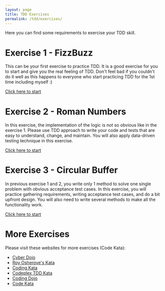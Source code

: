```yaml
---
layout: page
title: TDD Exercises
permalink: /tdd/exercises/
---
```


Here you can find some requirements to exercise your TDD skill.

# Exercise 1 - FizzBuzz

This can be your first exercise to practice TDD. It is a good exercise for you to start and give you the real feeling of TDD. Don't feel bad if you couldn't do it well as this happens to everyone who start practicing TDD for the 1st time including myself :) 

[Click here to start](/tdd/exercises/01_fizzbuzz)

# Exercise 2 - Roman Numbers

In this exercise, the implementation of the logic is not so obvious like in the exercise 1. Please use TDD approach to write your code and tests that are easy to understand, change, and maintain. You will also apply data-driven testing technique in this exercise.

[Click here to start](/tdd/exercises/02_roman)

# Exercise 3 - Circular Buffer

In previous exercise 1 and 2, you write only 1 method to solve one single problem with obvious acceptance test cases. In this exercise, you will practice gathering requirements, writing acceptance test cases, and do a bit upfront design. You will also need to write several methods to make all the functionality work.

[Click here to start](/tdd/exercises/03_circular)

# More Exercises

Please visit these websites for more exercises (Code Kata):

- [Cyber Dojo](http://cyber-dojo.org/)
- [Roy Osherove's Kata](http://osherove.com/tdd-kata-1/)
- [Coding Kata](http://codingkata.net/)
- [Codeplex TDD Kata](http://tddkatas.codeplex.com/)
- [Coding Dojo](http://codingdojo.org/)
- [Code Kata](http://codekata.com/)